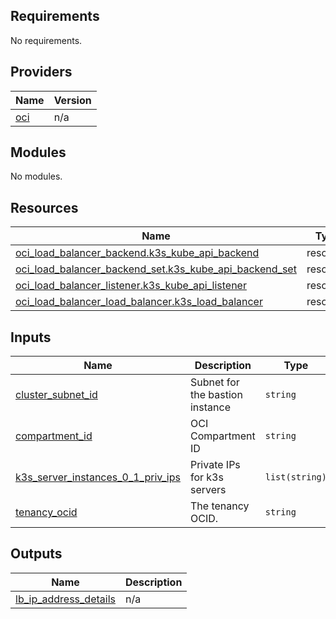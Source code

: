 ## Requirements

No requirements.

## Providers

| Name | Version |
|------|---------|
| <a name="provider_oci"></a> [oci](#provider\_oci) | n/a |

## Modules

No modules.

## Resources

| Name | Type |
|------|------|
| [oci_load_balancer_backend.k3s_kube_api_backend](https://registry.terraform.io/providers/hashicorp/oci/latest/docs/resources/load_balancer_backend) | resource |
| [oci_load_balancer_backend_set.k3s_kube_api_backend_set](https://registry.terraform.io/providers/hashicorp/oci/latest/docs/resources/load_balancer_backend_set) | resource |
| [oci_load_balancer_listener.k3s_kube_api_listener](https://registry.terraform.io/providers/hashicorp/oci/latest/docs/resources/load_balancer_listener) | resource |
| [oci_load_balancer_load_balancer.k3s_load_balancer](https://registry.terraform.io/providers/hashicorp/oci/latest/docs/resources/load_balancer_load_balancer) | resource |

## Inputs

| Name | Description | Type | Default | Required |
|------|-------------|------|---------|:--------:|
| <a name="input_cluster_subnet_id"></a> [cluster\_subnet\_id](#input\_cluster\_subnet\_id) | Subnet for the bastion instance | `string` | n/a | yes |
| <a name="input_compartment_id"></a> [compartment\_id](#input\_compartment\_id) | OCI Compartment ID | `string` | n/a | yes |
| <a name="input_k3s_server_instances_0_1_priv_ips"></a> [k3s\_server\_instances\_0\_1\_priv\_ips](#input\_k3s\_server\_instances\_0\_1\_priv\_ips) | Private IPs for k3s servers | `list(string)` | n/a | yes |
| <a name="input_tenancy_ocid"></a> [tenancy\_ocid](#input\_tenancy\_ocid) | The tenancy OCID. | `string` | n/a | yes |

## Outputs

| Name | Description |
|------|-------------|
| <a name="output_lb_ip_address_details"></a> [lb\_ip\_address\_details](#output\_lb\_ip\_address\_details) | n/a |
